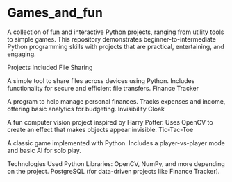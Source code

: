 # Games_and_fun

A collection of fun and interactive Python projects, ranging from utility tools to simple games. This repository demonstrates beginner-to-intermediate Python programming skills with projects that are practical, entertaining, and engaging.

Projects Included
File Sharing

A simple tool to share files across devices using Python.
Includes functionality for secure and efficient file transfers.
Finance Tracker

A program to help manage personal finances.
Tracks expenses and income, offering basic analytics for budgeting.
Invisibility Cloak

A fun computer vision project inspired by Harry Potter.
Uses OpenCV to create an effect that makes objects appear invisible.
Tic-Tac-Toe

A classic game implemented with Python.
Includes a player-vs-player mode and basic AI for solo play.

Technologies Used
Python
Libraries: OpenCV, NumPy, and more depending on the project.
PostgreSQL (for data-driven projects like Finance Tracker).
